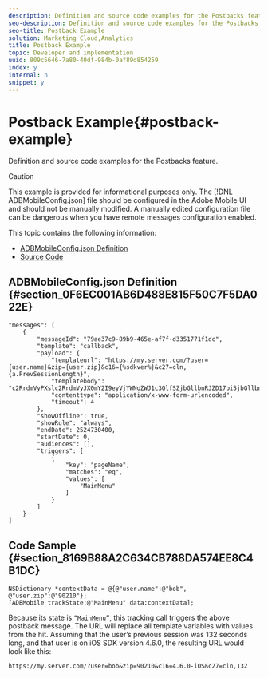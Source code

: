 ```yaml
---
description: Definition and source code examples for the Postbacks feature.
seo-description: Definition and source code examples for the Postbacks feature.
seo-title: Postback Example
solution: Marketing Cloud,Analytics
title: Postback Example
topic: Developer and implementation
uuid: 809c5646-7a80-40df-984b-0af89d854259
index: y
internal: n
snippet: y
---
```


# Postback Example{#postback-example}

Definition and source code examples for the Postbacks feature.

>[!CAUTION]
>
>This example is provided for informational purposes only. The [!DNL ADBMobileConfig.json] file should be configured in the Adobe Mobile UI and should not be manually modified. A manually edited configuration file can be dangerous when you have remote messages configuration enabled.

This topic contains the following information:

* [ADBMobileConfig.json Definition](../../analytics-main/postback/postback-example.md#section_0F6EC001AB6D488E815F50C7F5DA022E) 
* [Source Code](../../analytics-main/postback/postback-example.md#section_8169B88A2C634CB788DA574EE8C4B1DC)

## ADBMobileConfig.json Definition {#section_0F6EC001AB6D488E815F50C7F5DA022E}

```
"messages": [ 
    { 
        "messageId": "79ae37c9-89b9-465e-af7f-d3351771f1dc", 
        "template": "callback", 
        "payload": {  
            "templateurl": "https://my.server.com/?user={user.name}&zip={user.zip}&c16={%sdkver%}&c27=cln,{a.PrevSessionLength}", 
            "templatebody": "c2RrdmVyPXslc2RrdmVyJX0mY2I9eyVjYWNoZWJ1c3QlfSZjbGllbnRJZD17bi5jbGllbnQuaWR9JnRzPXsldGltZXN0YW1wVSV9JnRzej17JXRpbWVzdGFtcFolfQ==", 
            "contenttype": "application/x-www-form-urlencoded",  
            "timeout": 4 
        }, 
        "showOffline": true, 
        "showRule": "always", 
        "endDate": 2524730400, 
        "startDate": 0, 
        "audiences": [], 
        "triggers": [ 
            { 
                "key": "pageName", 
                "matches": "eq", 
                "values": [ 
                    "MainMenu" 
                ] 
            } 
        ] 
    } 
] 

```

## Code Sample {#section_8169B88A2C634CB788DA574EE8C4B1DC}

```
NSDictionary *contextData = @{@"user.name":@"bob", @"user.zip":@"90210"}; 
[ADBMobile trackState:@"MainMenu" data:contextData];
```

Because its state is `“MainMenu”`, this tracking call triggers the above postback message. The URL will replace all template variables with values from the hit. Assuming that the user’s previous session was 132 seconds long, and that user is on iOS SDK version 4.6.0, the resulting URL would look like this:

`https://my.server.com/?user=bob&zip=90210&c16=4.6.0-iOS&c27=cln,132` 
